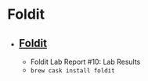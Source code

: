 # Foldit
- [Foldit](https://fold.it/)
  - 
  - Foldit Lab Report #10: Lab Results
  - `brew cask install foldit`
